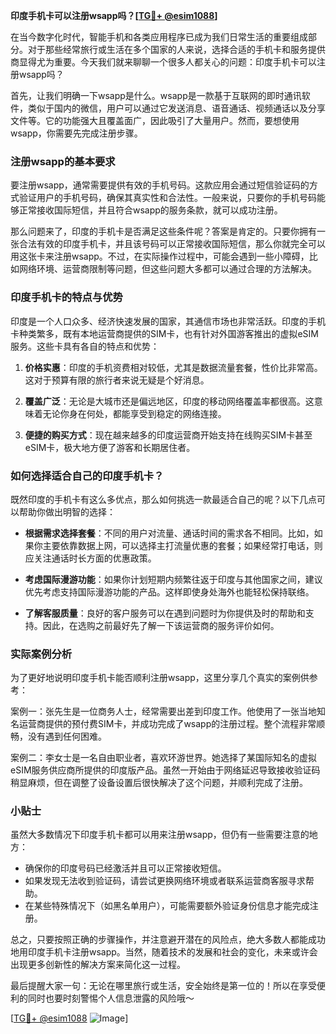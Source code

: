 **印度手机卡可以注册wsapp吗？[[TG💪+ @esim1088](https://t.me/s/esim1088)]**

在当今数字化时代，智能手机和各类应用程序已成为我们日常生活的重要组成部分。对于那些经常旅行或生活在多个国家的人来说，选择合适的手机卡和服务提供商显得尤为重要。今天我们就来聊聊一个很多人都关心的问题：印度手机卡可以注册wsapp吗？

首先，让我们明确一下wsapp是什么。wsapp是一款基于互联网的即时通讯软件，类似于国内的微信，用户可以通过它发送消息、语音通话、视频通话以及分享文件等。它的功能强大且覆盖面广，因此吸引了大量用户。然而，要想使用wsapp，你需要先完成注册步骤。

### 注册wsapp的基本要求

要注册wsapp，通常需要提供有效的手机号码。这款应用会通过短信验证码的方式验证用户的手机号码，确保其真实性和合法性。一般来说，只要你的手机号码能够正常接收国际短信，并且符合wsapp的服务条款，就可以成功注册。

那么问题来了，印度的手机卡是否满足这些条件呢？答案是肯定的。只要你拥有一张合法有效的印度手机卡，并且该号码可以正常接收国际短信，那么你就完全可以用这张卡来注册wsapp。不过，在实际操作过程中，可能会遇到一些小障碍，比如网络环境、运营商限制等问题，但这些问题大多都可以通过合理的方法解决。

### 印度手机卡的特点与优势

印度是一个人口众多、经济快速发展的国家，其通信市场也非常活跃。印度的手机卡种类繁多，既有本地运营商提供的SIM卡，也有针对外国游客推出的虚拟eSIM服务。这些卡具有各自的特点和优势：

1. **价格实惠**：印度的手机资费相对较低，尤其是数据流量套餐，性价比非常高。这对于预算有限的旅行者来说无疑是个好消息。
   
2. **覆盖广泛**：无论是大城市还是偏远地区，印度的移动网络覆盖率都很高。这意味着无论你身在何处，都能享受到稳定的网络连接。

3. **便捷的购买方式**：现在越来越多的印度运营商开始支持在线购买SIM卡甚至eSIM卡，极大地方便了游客和长期居住者。

### 如何选择适合自己的印度手机卡？

既然印度的手机卡有这么多优点，那么如何挑选一款最适合自己的呢？以下几点可以帮助你做出明智的选择：

- **根据需求选择套餐**：不同的用户对流量、通话时间的需求各不相同。比如，如果你主要依靠数据上网，可以选择主打流量优惠的套餐；如果经常打电话，则应关注通话时长方面的优惠政策。

- **考虑国际漫游功能**：如果你计划短期内频繁往返于印度与其他国家之间，建议优先考虑支持国际漫游功能的产品。这样即使身处海外也能轻松保持联络。

- **了解客服质量**：良好的客户服务可以在遇到问题时为你提供及时的帮助和支持。因此，在选购之前最好先了解一下该运营商的服务评价如何。

### 实际案例分析

为了更好地说明印度手机卡能否顺利注册wsapp，这里分享几个真实的案例供参考：

案例一：张先生是一位商务人士，经常需要出差到印度工作。他使用了一张当地知名运营商提供的预付费SIM卡，并成功完成了wsapp的注册过程。整个流程非常顺畅，没有遇到任何困难。

案例二：李女士是一名自由职业者，喜欢环游世界。她选择了某国际知名的虚拟eSIM服务供应商所提供的印度版产品。虽然一开始由于网络延迟导致接收验证码稍显麻烦，但在调整了设备设置后很快解决了这个问题，并顺利完成了注册。

### 小贴士

虽然大多数情况下印度手机卡都可以用来注册wsapp，但仍有一些需要注意的地方：

- 确保你的印度号码已经激活并且可以正常接收短信。
- 如果发现无法收到验证码，请尝试更换网络环境或者联系运营商客服寻求帮助。
- 在某些特殊情况下（如黑名单用户），可能需要额外验证身份信息才能完成注册。

总之，只要按照正确的步骤操作，并注意避开潜在的风险点，绝大多数人都能成功地用印度手机卡注册wsapp。当然，随着技术的发展和社会的变化，未来或许会出现更多创新性的解决方案来简化这一过程。

最后提醒大家一句：无论在哪里旅行或生活，安全始终是第一位的！所以在享受便利的同时也要时刻警惕个人信息泄露的风险哦～

[[TG💪+ @esim1088](https://t.me/s/esim1088) ![Image](https://i.postimg.cc/4NQfJmqS/Snipaste-2025-05-13-00-14-12.png)]